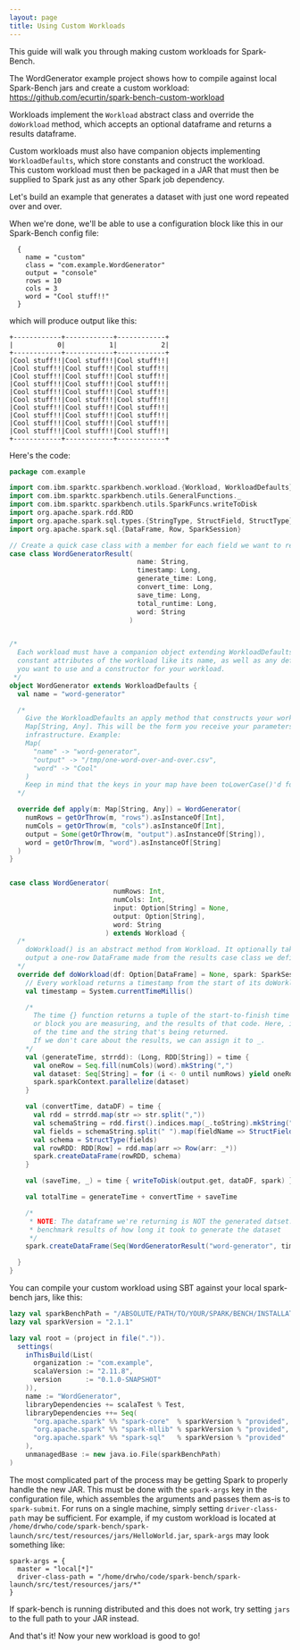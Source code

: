 ```yaml
---
layout: page
title: Using Custom Workloads
---
```


This guide will walk you through making custom workloads for Spark-Bench.

The WordGenerator example project shows how to compile against local Spark-Bench jars
and create a custom workload: <https://github.com/ecurtin/spark-bench-custom-workload>

Workloads implement the `Workload` abstract class and override the `doWorkload` method, which accepts an optional dataframe and 
returns a results dataframe.  

Custom workloads must also have companion objects implementing `WorkloadDefaults`, which store constants and construct the workload.  
This custom workload must then be packaged in a JAR that must then be supplied to Spark just as any other Spark job dependency.

Let's build an example that generates a dataset with just one word repeated over and over.

When we're done, we'll be able to use a configuration block like this in our Spark-Bench config file:
```hocon
  {
    name = "custom"
    class = "com.example.WordGenerator"
    output = "console"
    rows = 10
    cols = 3
    word = "Cool stuff!!"
  }
```
which will produce output like this:
```text
+------------+------------+------------+
|           0|           1|           2|
+------------+------------+------------+
|Cool stuff!!|Cool stuff!!|Cool stuff!!|
|Cool stuff!!|Cool stuff!!|Cool stuff!!|
|Cool stuff!!|Cool stuff!!|Cool stuff!!|
|Cool stuff!!|Cool stuff!!|Cool stuff!!|
|Cool stuff!!|Cool stuff!!|Cool stuff!!|
|Cool stuff!!|Cool stuff!!|Cool stuff!!|
|Cool stuff!!|Cool stuff!!|Cool stuff!!|
|Cool stuff!!|Cool stuff!!|Cool stuff!!|
|Cool stuff!!|Cool stuff!!|Cool stuff!!|
|Cool stuff!!|Cool stuff!!|Cool stuff!!|
+------------+------------+------------+
```

Here's the code:

```scala
package com.example

import com.ibm.sparktc.sparkbench.workload.{Workload, WorkloadDefaults}
import com.ibm.sparktc.sparkbench.utils.GeneralFunctions._
import com.ibm.sparktc.sparkbench.utils.SparkFuncs.writeToDisk
import org.apache.spark.rdd.RDD
import org.apache.spark.sql.types.{StringType, StructField, StructType}
import org.apache.spark.sql.{DataFrame, Row, SparkSession}

// Create a quick case class with a member for each field we want to return in the results.
case class WordGeneratorResult(
                                name: String,
                                timestamp: Long,
                                generate_time: Long,
                                convert_time: Long,
                                save_time: Long,
                                total_runtime: Long,
                                word: String
                              )


/*
  Each workload must have a companion object extending WorkloadDefaults.  Here, you define required
  constant attributes of the workload like its name, as well as any default values or constants that
  you want to use and a constructor for your workload.
 */
object WordGenerator extends WorkloadDefaults {
  val name = "word-generator"

  /*
    Give the WorkloadDefaults an apply method that constructs your workload  from a
    Map[String, Any]. This will be the form you receive your parameters in from the spark-bench
    infrastructure. Example:
    Map(
      "name" -> "word-generator",
      "output" -> "/tmp/one-word-over-and-over.csv",
      "word" -> "Cool"
    )
    Keep in mind that the keys in your map have been toLowerCase()'d for consistency.
  */

  override def apply(m: Map[String, Any]) = WordGenerator(
    numRows = getOrThrow(m, "rows").asInstanceOf[Int],
    numCols = getOrThrow(m, "cols").asInstanceOf[Int],
    output = Some(getOrThrow(m, "output").asInstanceOf[String]),
    word = getOrThrow(m, "word").asInstanceOf[String]
  )
}


case class WordGenerator(
                          numRows: Int,
                          numCols: Int,
                          input: Option[String] = None,
                          output: Option[String],
                          word: String
                        ) extends Workload {
  /*
    doWorkload() is an abstract method from Workload. It optionally takes input data, and it will
    output a one-row DataFrame made from the results case class we defined above.
  */
  override def doWorkload(df: Option[DataFrame] = None, spark: SparkSession): DataFrame = {
    // Every workload returns a timestamp from the start of its doWorkload() method
    val timestamp = System.currentTimeMillis()

    /*
      The time {} function returns a tuple of the start-to-finish time of whatever function
      or block you are measuring, and the results of that code. Here, it's going to return a tuple
      of the time and the string that's being returned.
      If we don't care about the results, we can assign it to _.
    */
    val (generateTime, strrdd): (Long, RDD[String]) = time {
      val oneRow = Seq.fill(numCols)(word).mkString(",")
      val dataset: Seq[String] = for (i <- 0 until numRows) yield oneRow
      spark.sparkContext.parallelize(dataset)
    }

    val (convertTime, dataDF) = time {
      val rdd = strrdd.map(str => str.split(","))
      val schemaString = rdd.first().indices.map(_.toString).mkString(" ")
      val fields = schemaString.split(" ").map(fieldName => StructField(fieldName, StringType, nullable = false))
      val schema = StructType(fields)
      val rowRDD: RDD[Row] = rdd.map(arr => Row(arr: _*))
      spark.createDataFrame(rowRDD, schema)
    }

    val (saveTime, _) = time { writeToDisk(output.get, dataDF, spark) }

    val totalTime = generateTime + convertTime + saveTime

    /* 
     * NOTE: The dataframe we're returning is NOT the generated datset. It's the one-line
     * benchmark results of how long it took to generate the dataset
     */
    spark.createDataFrame(Seq(WordGeneratorResult("word-generator", timestamp, generateTime, convertTime, saveTime, totalTime, word)))

  }
}
```

You can compile your custom workload using SBT against your local spark-bench jars, like this:
```scala
lazy val sparkBenchPath = "/ABSOLUTE/PATH/TO/YOUR/SPARK/BENCH/INSTALLATION/lib/"
lazy val sparkVersion = "2.1.1"

lazy val root = (project in file(".")).
  settings(
    inThisBuild(List(
      organization := "com.example",
      scalaVersion := "2.11.8",
      version      := "0.1.0-SNAPSHOT"
    )),
    name := "WordGenerator",
    libraryDependencies += scalaTest % Test,
    libraryDependencies ++= Seq(
      "org.apache.spark" %% "spark-core"  % sparkVersion % "provided",
      "org.apache.spark" %% "spark-mllib" % sparkVersion % "provided",
      "org.apache.spark" %% "spark-sql"   % sparkVersion % "provided"
    ),
    unmanagedBase := new java.io.File(sparkBenchPath)
)

```

The most complicated part of the process may be getting Spark to properly handle the new JAR.  This must be done with the `spark-args` key in the configuration file, which assembles the arguments and passes them as-is to `spark-submit`.  For runs on a single machine, simply setting `driver-class-path` may be sufficient.  For example, if my custom workload is located at `/home/drwho/code/spark-bench/spark-launch/src/test/resources/jars/HelloWorld.jar`, `spark-args` may look something like:

```
spark-args = {
  master = "local[*]"
  driver-class-path = "/home/drwho/code/spark-bench/spark-launch/src/test/resources/jars/*"
}
```

If spark-bench is running distributed and this does not work, try setting `jars` to the full path to your JAR instead.

And that's it! Now your new workload is good to go!
